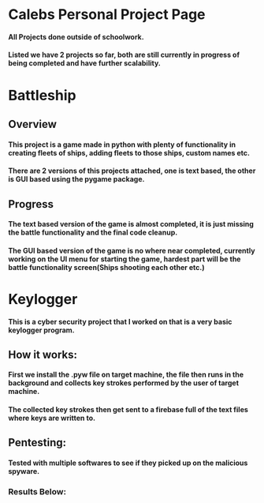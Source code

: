 # Calebs Personal Project Page
#### All Projects done outside of schoolwork.

#### Listed we have 2 projects so far, both are still currently in progress of being completed and have further scalability.

# Battleship
## Overview
#### This project is a game made in python with plenty of functionality in creating fleets of ships, adding fleets to those ships, custom names etc.
#### There are 2 versions of this projects attached, one is text based, the other is GUI based using the pygame package.
## Progress
#### The text based version of the game is almost completed, it is just missing the battle functionality and the final code cleanup.
#### The GUI based version of the game is no where near completed, currently working on the UI menu for starting the game, hardest part will be the battle functionality screen(Ships shooting each other etc.) 
  
# Keylogger
#### This is a cyber security project that I worked on that is a very basic keylogger program.
## How it works:
#### First we install the .pyw file on target machine, the file then runs in the background and collects key strokes performed by the user of target machine.
#### The collected key strokes then get sent to a firebase full of the text files where keys are written to.
## Pentesting:
#### Tested with multiple softwares to see if they picked up on the malicious spyware.
### Results Below:



